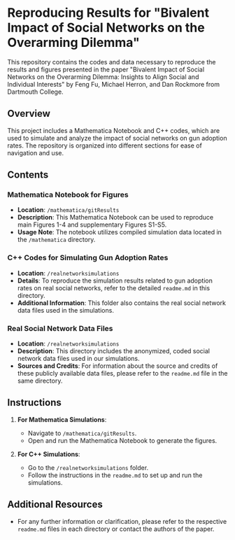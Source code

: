# Reproducing Results for "Bivalent Impact of Social Networks on the Overarming Dilemma"

This repository contains the codes and data necessary to reproduce the results and figures presented in the paper "Bivalent Impact of Social Networks on the Overarming Dilemma: Insights to Align Social and Individual Interests" by Feng Fu, Michael Herron, and Dan Rockmore from Dartmouth College.

## Overview

This project includes a Mathematica Notebook and C++ codes, which are used to simulate and analyze the impact of social networks on gun adoption rates. The repository is organized into different sections for ease of navigation and use.

## Contents

### Mathematica Notebook for Figures

- **Location**: `/mathematica/gitResults`
- **Description**: This Mathematica Notebook can be used to reproduce main Figures 1-4 and supplementary Figures S1-S5.
- **Usage Note**: The notebook utilizes compiled simulation data located in the `/mathematica` directory.

### C++ Codes for Simulating Gun Adoption Rates

- **Location**: `/realnetworksimulations`
- **Details**: To reproduce the simulation results related to gun adoption rates on real social networks, refer to the detailed `readme.md` in this directory.
- **Additional Information**: This folder also contains the real social network data files used in the simulations.

### Real Social Network Data Files

- **Location**: `/realnetworksimulations`
- **Description**: This directory includes the anonymized, coded social network data files used in our simulations.
- **Sources and Credits**: For information about the source and credits of these publicly available data files, please refer to the `readme.md` file in the same directory.

## Instructions

1. **For Mathematica Simulations**:
   - Navigate to `/mathematica/gitResults`.
   - Open and run the Mathematica Notebook to generate the figures.

2. **For C++ Simulations**:
   - Go to the `/realnetworksimulations` folder.
   - Follow the instructions in the `readme.md` to set up and run the simulations.

## Additional Resources

- For any further information or clarification, please refer to the respective `readme.md` files in each directory or contact the authors of the paper.
